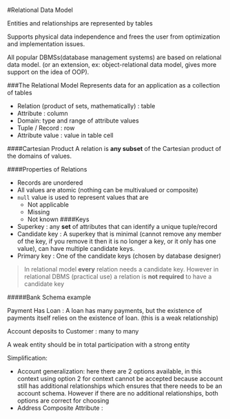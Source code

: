 #Relational Data Model

Entities and relationships are represented by tables

Supports physical data independence and frees the user from
optimization and implementation issues.

All popular DBMSs(database management systems) are based on relational data model.
(or an extension, ex: object-relational data model, gives more support on 
the idea of OOP).

###The Relational Model
Represents data for an application as a collection of tables
- Relation (product of sets, mathematically) : table 
- Attribute : column
- Domain: type and range of attribute values
- Tuple / Record : row
- Attribute value : value in table cell

####Cartesian Product
A relation is **any subset** of the Cartesian product of the domains
of values.

####Properties of Relations
- Records are unordered
- All values are atomic (nothing can be multivalued or composite)
- `null` value is used to represent values that are
    - Not applicable
    - Missing
    - Not known
####Keys
-  Superkey : any **set** of attributes that can identify a 
unique tuple/record
- Candidate key : A superkey that is minimal (cannot remove any member
of the key, if you remove it then it is no longer a key, or it only has one
value), can have multiple candidate keys.
- Primary key : One of the candidate keys (chosen by database designer)

>In relational model **every** relation needs a candidate key. However in relational DBMS (practical use) 
>a relation is **not required** to have a candidate key

#####Bank Schema example

Payment Has Loan : A loan has many payments, but the existence of payments
itself relies on the existence of loan. (this is a weak relationship)

Account deposits to Customer : many to many

A weak entity should be in total participation with a strong entity

Simplification:
- Account generalization: here there are 2 options available, in this context
using option 2 for context cannot be accepted because account still has additional relationships
which ensures that there needs to be an account schema. However if there are no additional
relationships, both options are correct for choosing
- Address Composite Attribute : 
